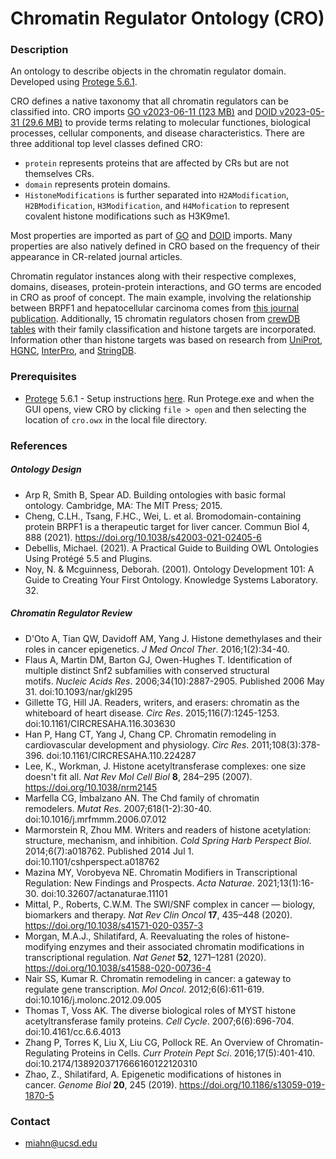 # Chromatin Regulator Ontology (CRO)

### Description
An ontology to describe objects in the chromatin regulator domain. Developed using [Protege 5.6.1](http://protegeproject.github.io/protege/installation/).

CRO defines a native taxonomy that all chromatin regulators can be classified into. CRO imports [GO v2023-06-11 (123 MB)](http://purl.obolibrary.org/obo/go/releases/2023-06-11/go.owl) and  [DOID v2023-05-31 (29.6 MB)](http://purl.obolibrary.org/obo/doid/releases/2023-05-31/doid.owl) to provide terms relating to molecular functiones, biological processes, cellular components, and disease characteristics. There are three additional top level classes defined CRO:
- `protein` represents proteins that are affected by CRs but are not themselves CRs.
- `domain` represents protein domains.
-  `HistoneModifications` is further separated into `H2AModification`, `H2BModification`, `H3Modification`, and `H4Mofication` to represent covalent histone modifications such as H3K9me1. 

Most properties are imported as part of  [GO](http://purl.obolibrary.org/obo/go/releases/2023-06-11/go.owl) and [DOID](http://purl.obolibrary.org/obo/doid/releases/2023-05-31/doid.owl) imports. Many properties are also natively defined in CRO based on the frequency of their appearance in CR-related journal articles. 

Chromatin regulator instances along with their respective complexes, domains, diseases, protein-protein interactions, and GO terms are encoded in CRO as proof of concept. The main example, involving the relationship between BRPF1 and hepatocellular carcinoma comes from [this journal publication](https://doi.org/10.1038/s42003-021-02405-6). Additionally, 15 chromatin regulators chosen from [crewDB tables](https://github.com/smollahlab/crewATLAS/tree/master/NLP) with their family classification and histone targets are incorporated. Information other than histone targets was based on research from [UniProt](https://www.uniprot.org/), [HGNC](https://www.genenames.org/), [InterPro](https://www.ebi.ac.uk/interpro/entry/InterPro/#table), and [StringDB](https://string-db.org/). 

### Prerequisites
- [Protege](http://protegeproject.github.io/protege/) 5.6.1 - Setup instructions [here](http://protegeproject.github.io/protege/installation/). Run Protege.exe and when the GUI opens, view CRO by clicking `file > open` and then selecting the location of `cro.owx` in the local file directory. 

### References
##### Ontology Design
- Arp R, Smith B, Spear AD. Building ontologies with basic formal ontology. Cambridge, MA: The MIT Press; 2015.
- Cheng, C.LH., Tsang, F.HC., Wei, L. et al. Bromodomain-containing protein BRPF1 is a therapeutic target for liver cancer. Commun Biol 4, 888 (2021). https://doi.org/10.1038/s42003-021-02405-6
- Debellis, Michael. (2021). A Practical Guide to Building OWL Ontologies Using Protégé 5.5 and Plugins. 
- Noy, N. & Mcguinness, Deborah. (2001). Ontology Development 101: A Guide to Creating Your First Ontology. Knowledge Systems Laboratory. 32. 
##### Chromatin Regulator Review
- D'Oto A, Tian QW, Davidoff AM, Yang J. Histone demethylases and their roles in cancer epigenetics. _J Med Oncol Ther_. 2016;1(2):34-40.
- Flaus A, Martin DM, Barton GJ, Owen-Hughes T. Identification of multiple distinct Snf2 subfamilies with conserved structural motifs. _Nucleic Acids Res_. 2006;34(10):2887-2905. Published 2006 May 31. doi:10.1093/nar/gkl295
- Gillette TG, Hill JA. Readers, writers, and erasers: chromatin as the whiteboard of heart disease. _Circ Res_. 2015;116(7):1245-1253. doi:10.1161/CIRCRESAHA.116.303630
- Han P, Hang CT, Yang J, Chang CP. Chromatin remodeling in cardiovascular development and physiology. _Circ Res_. 2011;108(3):378-396. doi:10.1161/CIRCRESAHA.110.224287
- Lee, K., Workman, J. Histone acetyltransferase complexes: one size doesn't fit all. _Nat Rev Mol Cell Biol_ **8**, 284–295 (2007). https://doi.org/10.1038/nrm2145
- Marfella CG, Imbalzano AN. The Chd family of chromatin remodelers. _Mutat Res_. 2007;618(1-2):30-40. doi:10.1016/j.mrfmmm.2006.07.012
- Marmorstein R, Zhou MM. Writers and readers of histone acetylation: structure, mechanism, and inhibition. _Cold Spring Harb Perspect Biol_. 2014;6(7):a018762. Published 2014 Jul 1. doi:10.1101/cshperspect.a018762
- Mazina MY, Vorobyeva NE. Chromatin Modifiers in Transcriptional Regulation: New Findings and Prospects. _Acta Naturae_. 2021;13(1):16-30. doi:10.32607/actanaturae.11101
- Mittal, P., Roberts, C.W.M. The SWI/SNF complex in cancer — biology, biomarkers and therapy. _Nat Rev Clin Oncol_ **17**, 435–448 (2020). https://doi.org/10.1038/s41571-020-0357-3
- Morgan, M.A.J., Shilatifard, A. Reevaluating the roles of histone-modifying enzymes and their associated chromatin modifications in transcriptional regulation. _Nat Genet_ **52**, 1271–1281 (2020). https://doi.org/10.1038/s41588-020-00736-4
- Nair SS, Kumar R. Chromatin remodeling in cancer: a gateway to regulate gene transcription. _Mol Oncol_. 2012;6(6):611-619. doi:10.1016/j.molonc.2012.09.005
- Thomas T, Voss AK. The diverse biological roles of MYST histone acetyltransferase family proteins. _Cell Cycle_. 2007;6(6):696-704. doi:10.4161/cc.6.6.4013
- Zhang P, Torres K, Liu X, Liu CG, Pollock RE. An Overview of Chromatin-Regulating Proteins in Cells. _Curr Protein Pept Sci_. 2016;17(5):401-410. doi:10.2174/1389203717666160122120310
- Zhao, Z., Shilatifard, A. Epigenetic modifications of histones in cancer. _Genome Biol_ **20**, 245 (2019). https://doi.org/10.1186/s13059-019-1870-5

### Contact
- miahn@ucsd.edu